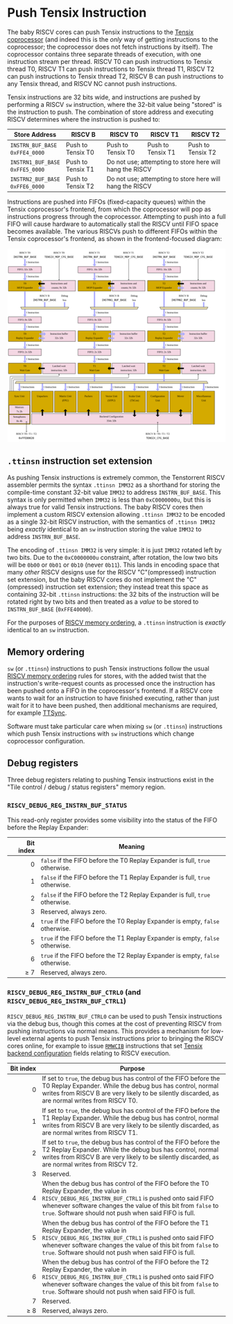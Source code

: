 # Push Tensix Instruction

The baby RISCV cores can push Tensix instructions to the [Tensix coprocessor](../TensixCoprocessor/README.md) (and indeed this is the _only_ way of getting instructions to the coprocessor; the coprocessor does not fetch instructions by itself). The coprocessor contains three separate threads of execution, with one instruction stream per thread. RISCV T0 can push instructions to Tensix thread T0, RISCV T1 can push instructions to Tensix thread T1, RISCV T2 can push instructions to Tensix thread T2, RISCV B can push instructions to any Tensix thread, and RISCV NC cannot push instructions.

Tensix instructions are 32 bits wide, and instructions are pushed by performing a RISCV `sw` instruction, where the 32-bit value being "stored" is the instruction to push. The combination of store address and executing RISCV determines where the instruction is pushed to:
<table><thead><tr><th>Store Address</th><th>RISCV B</th><th>RISCV T0</th><th>RISCV T1</th><th>RISCV T2</th></tr></thead>
<tr><td><code>INSTRN_BUF_BASE</code><br/><code>0xFFE4_0000</code></td><td>Push to Tensix T0</td><td>Push to Tensix T0</td><td>Push to Tensix T1</td><td>Push to Tensix T2</td></tr>
<tr><td><code>INSTRN1_BUF_BASE</code><br/><code>0xFFE5_0000</code></td><td>Push to Tensix T1</td><td colspan="3">Do not use; attempting to store here will hang the RISCV</td></tr>
<tr><td><code>INSTRN2_BUF_BASE</code><br/><code>0xFFE6_0000</code></td><td>Push to Tensix T2</td><td colspan="3">Do not use; attempting to store here will hang the RISCV</td></tr></table>

Instructions are pushed into FIFOs (fixed-capacity queues) within the Tensix coprocessor's frontend, from which the coprocessor will pop as instructions progress through the coprocessor. Attempting to push into a full FIFO will cause hardware to automatically stall the RISCV until FIFO space becomes available. The various RISCVs push to different FIFOs within the Tensix coprocessor's frontend, as shown in the frontend-focused diagram:

![](../../../Diagrams/Out/TensixFrontend.svg)

## `.ttinsn` instruction set extension

As pushing Tensix instructions is extremely common, the Tenstorrent RISCV assembler permits the syntax `.ttinsn IMM32` as a shorthand for storing the compile-time constant 32-bit value `IMM32` to address `INSTRN_BUF_BASE`. This syntax is only permitted when `IMM32` is less than `0xC0000000u`, but this is always true for valid Tensix instructions. The baby RISCV cores then implement a custom RISCV extension allowing `.ttinsn IMM32` to be encoded as a single 32-bit RISCV instruction, with the semantics of `.ttinsn IMM32` being _exactly_ identical to an `sw` instruction storing the value `IMM32` to address `INSTRN_BUF_BASE`.

The encoding of `.ttinsn IMM32` is very simple: it is just `IMM32` rotated left by two bits. Due to the `0xC0000000u` constraint, after rotation, the low two bits will be `0b00` or `0b01` or `0b10` (never `0b11`). This lands in encoding space that many _other_ RISCV designs use for the RISCV "C"(ompressed) instruction set extension, but the baby RISCV cores do not implement the "C"(ompressed) instruction set extension; they instead treat this space as containing 32-bit `.ttinsn` instructions: the 32 bits of the instruction will be rotated right by two bits and then treated as a _value_ to be stored to `INSTRN_BUF_BASE` (`0xFFE40000`).

For the purposes of [RISCV memory ordering](MemoryOrdering.md), a `.ttinsn` instruction is _exactly_ identical to an `sw` instruction.

## Memory ordering

`sw` (or `.ttinsn`) instructions to push Tensix instructions follow the usual [RISCV memory ordering](MemoryOrdering.md) rules for stores, with the added twist that the instruction's write-request counts as processed once the instruction has been pushed onto a FIFO in the coprocessor's frontend. If a RISCV core wants to wait for an instruction to have finished executing, rather than just wait for it to have been pushed, then additional mechanisms are required, for example [TTSync](TTSync.md).

Software must take particular care when mixing `sw` (or `.ttinsn`) instructions which push Tensix instructions with `sw` instructions which change coprocessor configuration.

## Debug registers

Three debug registers relating to pushing Tensix instructions exist in the "Tile control / debug / status registers" memory region.

### `RISCV_DEBUG_REG_INSTRN_BUF_STATUS`

This read-only register provides some visibility into the status of the FIFO before the Replay Expander:

|Bit index|Meaning|
|--:|---|
|0|`false` if the FIFO before the T0 Replay Expander is full, `true` otherwise.|
|1|`false` if the FIFO before the T1 Replay Expander is full, `true` otherwise.|
|2|`false` if the FIFO before the T2 Replay Expander is full, `true` otherwise.|
|3|Reserved, always zero.|
|4|`true` if the FIFO before the T0 Replay Expander is empty, `false` otherwise.|
|5|`true` if the FIFO before the T1 Replay Expander is empty, `false` otherwise.|
|6|`true` if the FIFO before the T2 Replay Expander is empty, `false` otherwise.|
|≥ 7|Reserved, always zero.|

### `RISCV_DEBUG_REG_INSTRN_BUF_CTRL0` (and `RISCV_DEBUG_REG_INSTRN_BUF_CTRL1`)

`RISCV_DEBUG_REG_INSTRN_BUF_CTRL0` can be used to push Tensix instructions via the debug bus, though this comes at the cost of preventing RISCV from pushing instructions via normal means. This provides a mechanism for low-level external agents to push Tensix instructions prior to bringing the RISCV cores online, for example to issue [`RMWCIB`](../TensixCoprocessor/RMWCIB.md) instructions that set [Tensix backend configuration](../TensixCoprocessor/BackendConfiguration.md#special-cases) fields relating to RISCV execution.

|Bit&nbsp;index|Purpose|
|--:|---|
|0|If set to `true`, the debug bus has control of the FIFO before the T0 Replay Expander. While the debug bus has control, normal writes from RISCV B are very likely to be silently discarded, as are normal writes from RISCV T0.|
|1|If set to `true`, the debug bus has control of the FIFO before the T1 Replay Expander. While the debug bus has control, normal writes from RISCV B are very likely to be silently discarded, as are normal writes from RISCV T1.|
|2|If set to `true`, the debug bus has control of the FIFO before the T2 Replay Expander. While the debug bus has control, normal writes from RISCV B are very likely to be silently discarded, as are normal writes from RISCV T2.|
|3|Reserved.|
|4|When the debug bus has control of the FIFO before the T0 Replay Expander, the value in `RISCV_DEBUG_REG_INSTRN_BUF_CTRL1` is pushed onto said FIFO whenever software changes the value of this bit from `false` to `true`. Software should not push when said FIFO is full.|
|5|When the debug bus has control of the FIFO before the T1 Replay Expander, the value in `RISCV_DEBUG_REG_INSTRN_BUF_CTRL1` is pushed onto said FIFO whenever software changes the value of this bit from `false` to `true`. Software should not push when said FIFO is full.|
|6|When the debug bus has control of the FIFO before the T2 Replay Expander, the value in `RISCV_DEBUG_REG_INSTRN_BUF_CTRL1` is pushed onto said FIFO whenever software changes the value of this bit from `false` to `true`. Software should not push when said FIFO is full.|
|7|Reserved.|
|≥ 8|Reserved, always zero.|
